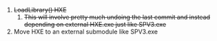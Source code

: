 1. ~~LoadLibrary() HXE~~
	1. ~~This will involve pretty much undoing the last commit and instead depending on external HXE.exe just like SPV3.exe~~
2. Move HXE to an external submodule like SPV3.exe